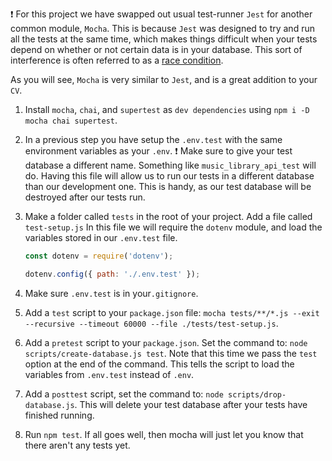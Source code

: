 :exclamation: For this project we have swapped out usual test-runner `Jest` for another common module, `Mocha`. This is because `Jest` was designed to try and run all the tests at the same time, which makes things difficult when your tests depend on whether or not certain data is in your database. This sort of interference is often referred to as a [race condition](https://www.youtube.com/watch?v=KF8dF1QS8Go).

As you will see, `Mocha` is very similar to `Jest`, and is a great addition to your `CV`.

1. Install `mocha`, `chai`, and `supertest` as `dev dependencies` using `npm i -D mocha chai supertest`.

1. In a previous step you have setup the `.env.test` with the same environment variables as your `.env`. :exclamation: Make sure to give your test database a different name. Something like `music_library_api_test` will do. Having this file will allow us to run our tests in a different database than our development one. This is handy, as our test database will be destroyed after our tests run.

1. Make a folder called `tests` in the root of your project. Add a file called `test-setup.js`
In this file we will require the `dotenv` module, and load the variables stored in our `.env.test` file.

    ```js
    const dotenv = require('dotenv');

    dotenv.config({ path: './.env.test' });
    ```

1. Make sure `.env.test` is in your`.gitignore`.

1. Add a `test` script to your `package.json` file: `mocha tests/**/*.js --exit --recursive --timeout 60000 --file ./tests/test-setup.js`.

1. Add a `pretest` script to your `package.json`. Set the command to: `node scripts/create-database.js test`. Note that this time we pass the `test` option at the end of the command. This tells the script to load the variables from `.env.test` instead of `.env`.

1. Add a `posttest` script, set the command to: `node scripts/drop-database.js`. This will delete your test database after your tests have finished running.

1. Run `npm test`. If all goes well, then mocha will just let you know that there aren't any tests yet.
